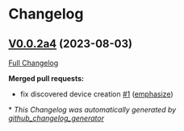 # Changelog

## [V0.0.2a4](https://github.com/JarbasHiveMind/HiveMind-presence/tree/V0.0.2a4) (2023-08-03)

[Full Changelog](https://github.com/JarbasHiveMind/HiveMind-presence/compare/d76d9fd6a8f4afd4fa41133668f81d2fa92ae624...V0.0.2a4)

**Merged pull requests:**

- fix discovered device creation [\#1](https://github.com/JarbasHiveMind/HiveMind-presence/pull/1) ([emphasize](https://github.com/emphasize))



\* *This Changelog was automatically generated by [github_changelog_generator](https://github.com/github-changelog-generator/github-changelog-generator)*
